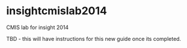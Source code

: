 insightcmislab2014
==================

CMIS lab for insight 2014

TBD - this will have instructions for this new guide once its completed.
